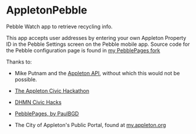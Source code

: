 # AppletonPebble
Pebble Watch app to retrieve recycling info.

This app accepts user addresses by entering your own Appleton Property ID in the Pebble Settings screen on the Pebble mobile app.  Source code for the Pebble configuration page is found in [my PebblePages fork](https://github.com/zo0o0ot/PebblePages)

Thanks to:

- Mike Putnam and the [Appleton API](https://github.com/mikeputnam/appletonapi), without which this would not be possible.

- [The Appleton Civic Hackathon](http://dhmncivichacks.blogspot.com/2015/06/onscene-report-dhmn-civic.html)

- [DHMN Civic Hacks](http://dhmncivichacks.blogspot.com/)

- [PebblePages, by PaulBGD](https://github.com/PaulBGD/PebblePages)

- The City of Appleton's Public Portal, found at [my.appleton.org](http://my.appleton.org/)
